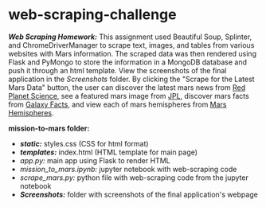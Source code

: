 # web-scraping-challenge
***Web Scraping Homework:*** This assignment used Beautiful Soup, Splinter, and ChromeDriverManager to scrape text, images, and tables from various websites with Mars information. The scraped data was then rendered using Flask and PyMongo to store the information in a MongoDB database and push it through an html template. View the screenshots of the final application in the *Screenshots* folder. By clicking the "Scrape for the Latest Mars Data" button, the user can discover the latest mars news from [Red Planet Science](https://redplanetscience.com/), see a featured mars image from [JPL](https://spaceimages-mars.com), discover mars facts from [Galaxy Facts](https://galaxyfacts-mars.com), and view each of mars hemispheres from [Mars Hemispheres](https://marshemispheres.com/).

**mission-to-mars folder:**
- ***static:*** styles.css (CSS for html format)
- ***templates:*** index.html (HTML template for main page)
- *app.py:* main app using Flask to render HTML
- *mission_to_mars.ipynb:* jupyter notebook with web-scraping code
- *scrape_mars.py:* python file with web-scraping code from the jupyter notebook
- ***Screenshots:*** folder with screenshots of the final application's webpage
